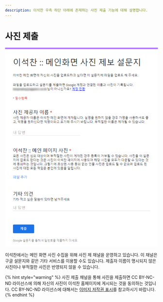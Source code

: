 ```yaml
---
description: 이석찬 우측 하단 아래에 존재하는 사진 제출 기능에 대해 설명합니다.
---
```


# 사진 제출

![사진 제출 기능 / 2019.11.09.](../../.gitbook/assets/사진제보.png)

이석찬에서는 메인 화면 사진 수집을 위해 사진 제 채널을 운영하고 있습니다. 이 채널은 구글 설문지와 같은 기타 서비스를 이용할 수도 있습니다. 제출자 이름이 명시되지 않은 사진이나 부적절한 사진은 반영되지 않을 수 있습니다.

{% hint style="warning" %}
사진 제출 채널을 통해 사진을 제출하면 CC BY-NC-ND 라이선스에 의해 자신의 사진이 이석찬 홈페이지에 게시되는 것을 동의하는 것입니다. CC BY-NC-ND 라이선스에 대해서는 [이미지 저작권 표시](image-lisence.md)를 참고하시기 바랍니다.
{% endhint %}
